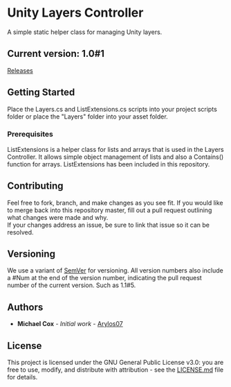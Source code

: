 # Unity Layers Controller

A simple static helper class for managing Unity layers.

## Current version: 1.0#1 
[Releases](https://github.com/Arylos07/Unity-Layers-Controller/releases)

## Getting Started

Place the Layers.cs and ListExtensions.cs scripts into your project scripts folder or place the "Layers" folder into your asset folder.

### Prerequisites

ListExtensions is a helper class for lists and arrays that is used in the Layers Controller. It allows simple object management of lists and also a Contains() function for arrays. ListExtensions has been included in this repository.

## Contributing

Feel free to fork, branch, and make changes as you see fit. If you would like to merge back into this repository master, fill out a pull request outlining what changes were made and why.  
If your changes address an issue, be sure to link that issue so it can be resolved.

## Versioning

We use a variant of [SemVer](http://semver.org/) for versioning. All version numbers also include a #Num at the end of the version number, indicating the pull request number of the current version. Such as 1.1#5.

## Authors

* **Michael Cox** - *Initial work* - [Arylos07](https://github.com/Arylos07)

## License

This project is licensed under the GNU General Public License v3.0: you are free to use, modify, and distribute with attribution - see the [LICENSE.md](LICENSE.md) file for details. 
